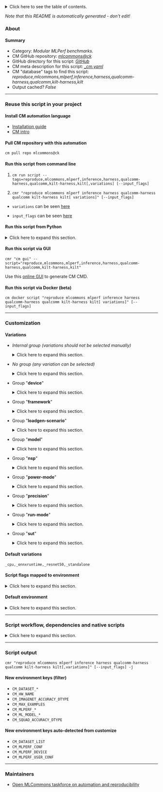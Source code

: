 <details>
<summary>Click here to see the table of contents.</summary>

* [About](#about)
* [Summary](#summary)
* [Reuse this script in your project](#reuse-this-script-in-your-project)
  * [ Install CM automation language](#install-cm-automation-language)
  * [ Check CM script flags](#check-cm-script-flags)
  * [ Run this script from command line](#run-this-script-from-command-line)
  * [ Run this script from Python](#run-this-script-from-python)
  * [ Run this script via GUI](#run-this-script-via-gui)
  * [ Run this script via Docker (beta)](#run-this-script-via-docker-(beta))
* [Customization](#customization)
  * [ Variations](#variations)
  * [ Script flags mapped to environment](#script-flags-mapped-to-environment)
  * [ Default environment](#default-environment)
* [Script workflow, dependencies and native scripts](#script-workflow-dependencies-and-native-scripts)
* [Script output](#script-output)
* [New environment keys (filter)](#new-environment-keys-(filter))
* [New environment keys auto-detected from customize](#new-environment-keys-auto-detected-from-customize)
* [Maintainers](#maintainers)

</details>

*Note that this README is automatically generated - don't edit!*

### About

#### Summary

* Category: *Modular MLPerf benchmarks.*
* CM GitHub repository: *[mlcommons@ck](https://github.com/mlcommons/ck/tree/master/cm-mlops)*
* GitHub directory for this script: *[GitHub](https://github.com/mlcommons/ck/tree/master/cm-mlops/script/reproduce-mlperf-inference-qualcomm)*
* CM meta description for this script: *[_cm.yaml](_cm.yaml)*
* CM "database" tags to find this script: *reproduce,mlcommons,mlperf,inference,harness,qualcomm-harness,qualcomm,kilt-harness,kilt*
* Output cached? *False*
___
### Reuse this script in your project

#### Install CM automation language

* [Installation guide](https://github.com/mlcommons/ck/blob/master/docs/installation.md)
* [CM intro](https://doi.org/10.5281/zenodo.8105339)

#### Pull CM repository with this automation

```cm pull repo mlcommons@ck```


#### Run this script from command line

1. `cm run script --tags=reproduce,mlcommons,mlperf,inference,harness,qualcomm-harness,qualcomm,kilt-harness,kilt[,variations] [--input_flags]`

2. `cmr "reproduce mlcommons mlperf inference harness qualcomm-harness qualcomm kilt-harness kilt[ variations]" [--input_flags]`

* `variations` can be seen [here](#variations)

* `input_flags` can be seen [here](#script-flags-mapped-to-environment)

#### Run this script from Python

<details>
<summary>Click here to expand this section.</summary>

```python

import cmind

r = cmind.access({'action':'run'
                  'automation':'script',
                  'tags':'reproduce,mlcommons,mlperf,inference,harness,qualcomm-harness,qualcomm,kilt-harness,kilt'
                  'out':'con',
                  ...
                  (other input keys for this script)
                  ...
                 })

if r['return']>0:
    print (r['error'])

```

</details>


#### Run this script via GUI

```cmr "cm gui" --script="reproduce,mlcommons,mlperf,inference,harness,qualcomm-harness,qualcomm,kilt-harness,kilt"```

Use this [online GUI](https://cKnowledge.org/cm-gui/?tags=reproduce,mlcommons,mlperf,inference,harness,qualcomm-harness,qualcomm,kilt-harness,kilt) to generate CM CMD.

#### Run this script via Docker (beta)

`cm docker script "reproduce mlcommons mlperf inference harness qualcomm-harness qualcomm kilt-harness kilt[ variations]" [--input_flags]`

___
### Customization


#### Variations

  * *Internal group (variations should not be selected manually)*
    <details>
    <summary>Click here to expand this section.</summary>

    * `_bert_`
      - Environment variables:
        - *CM_BENCHMARK*: `STANDALONE_BERT`
        - *kilt_model_name*: `bert`
        - *kilt_model_seq_length*: `384`
        - *kilt_model_bert_variant*: `BERT_PACKED`
        - *kilt_input_format*: `INT64,1,384:INT64,1,8:INT64,1,384:INT64,1,384`
        - *kilt_output_format*: `FLOAT32,1,384:FLOAT32,1,384`
        - *dataset_squad_tokenized_max_seq_length*: `384`
        - *loadgen_buffer_size*: `10833`
        - *loadgen_dataset_size*: `10833`
      - Workflow:
        1. ***Read "deps" on other CM scripts***
           * get,generic-python-lib,_transformers
             - CM script: [get-generic-python-lib](https://github.com/mlcommons/ck/tree/master/cm-mlops/script/get-generic-python-lib)
           * get,generic-python-lib,_safetensors
             - CM script: [get-generic-python-lib](https://github.com/mlcommons/ck/tree/master/cm-mlops/script/get-generic-python-lib)
           * get,generic-python-lib,_onnx
             - CM script: [get-generic-python-lib](https://github.com/mlcommons/ck/tree/master/cm-mlops/script/get-generic-python-lib)

    </details>


  * *No group (any variation can be selected)*
    <details>
    <summary>Click here to expand this section.</summary>

    * `_activation-count.#`
      - Environment variables:
        - *CM_MODEL_BATCH_SIZE*: `#`
        - *CM_MLPERF_QAIC_ACTIVATION_COUNT*: `#`
      - Workflow:
    * `_bert-99,qaic`
      - Workflow:
        1. ***Read "deps" on other CM scripts***
           * compile,qaic,model,_bert-99,_pc.99.9980
             * `if (CM_MLPERF_SKIP_RUN  != True)`
             * CM names: `--adr.['qaic-model-compiler', 'bert-99-compiler']...`
             - CM script: [compile-model-for.qaic](https://github.com/mlcommons/ck/tree/master/cm-mlops/script/compile-model-for.qaic)
    * `_bert_,network-client`
      - Environment variables:
        - *CM_BENCHMARK*: `NETWORK_BERT_CLIENT`
      - Workflow:
    * `_bert_,network-server`
      - Environment variables:
        - *CM_BENCHMARK*: `NETWORK_BERT_SERVER`
      - Workflow:
    * `_bert_,qaic`
      - Environment variables:
        - *kilt_input_format*: `UINT32,1,384:UINT32,1,8:UINT32,1,384:UINT32,1,384`
        - *kilt_input_formata*: `UINT32,1,384:UINT32,1,384:UINT32,1,384`
        - *kilt_output_formatia*: `UINT8,1,384:UINT8,1,384`
        - *kilt_device_qaic_skip_stage*: `convert`
      - Workflow:
    * `_bert_,singlestream`
      - Environment variables:
        - *kilt_model_batch_size*: `1`
      - Workflow:
    * `_bs.#`
      - Environment variables:
        - *kilt_model_batch_size*: `#`
      - Workflow:
    * `_dl2q.24xlarge,bert-99,offline`
      - Environment variables:
        - *qaic_activation_count*: `14`
      - Workflow:
    * `_dl2q.24xlarge,bert-99,server`
      - Environment variables:
        - *qaic_activation_count*: `14`
      - Workflow:
    * `_dl2q.24xlarge,resnet50,offline`
      - Environment variables:
        - *qaic_activation_count*: `3`
      - Workflow:
    * `_dl2q.24xlarge,resnet50,server`
      - Environment variables:
        - *qaic_activation_count*: `3`
      - Workflow:
    * `_dl2q.24xlarge,retinanet,offline`
      - Environment variables:
        - *qaic_activation_count*: `14`
      - Workflow:
    * `_dl2q.24xlarge,retinanet,server`
      - Environment variables:
        - *qaic_activation_count*: `14`
      - Workflow:
    * `_dl2q.24xlarge,singlestream`
      - Environment variables:
        - *CM_QAIC_DEVICES*: `0`
        - *qaic_activation_count*: `1`
      - Workflow:
    * `_loadgen-batch-size.#`
      - Environment variables:
        - *CM_MLPERF_LOADGEN_BATCH_SIZE*: `#`
      - Workflow:
    * `_resnet50,uint8`
      - Environment variables:
        - *kilt_input_format*: `UINT8,-1,224,224,3`
        - *kilt_device_qaic_skip_stage*: `convert`
        - *CM_IMAGENET_ACCURACY_DTYPE*: `int8`
      - Workflow:
    * `_retinanet,qaic,uint8`
      - Environment variables:
        - *kilt_device_qaic_skip_stage*: `convert`
        - *kilt_input_format*: `UINT8,1,3,800,800`
        - *kilt_output_format*: `INT8,1,1000:INT8,1,1000:INT8,1,1000:INT8,1,1000:INT8,1,1000:INT8,1,1000:INT8,1,1000:INT8,1,1000:INT8,1,1000:INT8,1,1000:INT8,1,4,1000:INT8,14,1000:INT8,1,4,1000:INT8,1,4,1000:INT8,1,4,1000`
      - Workflow:

    </details>


  * Group "**device**"
    <details>
    <summary>Click here to expand this section.</summary>

    * **`_cpu`** (default)
      - Environment variables:
        - *CM_MLPERF_DEVICE*: `cpu`
        - *kilt_backend_type*: `cpu`
      - Workflow:
    * `_cuda`
      - Environment variables:
        - *CM_MLPERF_DEVICE*: `gpu`
        - *CM_MLPERF_DEVICE_LIB_NAMESPEC*: `cudart`
        - *kilt_backend_type*: `gpu`
      - Workflow:
    * `_qaic`
      - Environment variables:
        - *CM_MLPERF_DEVICE*: `qaic`
        - *CM_MLPERF_DEVICE_LIB_NAMESPEC*: `QAic`
        - *kilt_backend_type*: `qaic`
      - Workflow:
        1. ***Read "deps" on other CM scripts***
           * get,qaic,platform,sdk
             * `if (CM_MLPERF_SKIP_RUN  != True)`
             - CM script: [get-qaic-platform-sdk](https://github.com/mlcommons/ck/tree/master/cm-mlops/script/get-qaic-platform-sdk)
           * get,lib,protobuf,_tag.v3.11.4
             * `if (CM_MLPERF_SKIP_RUN  != True)`
             - CM script: [get-lib-protobuf](https://github.com/mlcommons/ck/tree/master/cm-mlops/script/get-lib-protobuf)
           * set,device,mode,qaic
             * `if (CM_QAIC_VC in on)`
             - CM script: [set-device-settings-qaic](https://github.com/mlcommons/ck/tree/master/cm-mlops/script/set-device-settings-qaic)
           * set,device,mode,qaic,_ecc
             * `if (CM_QAIC_ECC in yes)`
             - CM script: [set-device-settings-qaic](https://github.com/mlcommons/ck/tree/master/cm-mlops/script/set-device-settings-qaic)

    </details>


  * Group "**framework**"
    <details>
    <summary>Click here to expand this section.</summary>

    * `_glow`
      - Environment variables:
        - *device*: `qaic`
        - *CM_MLPERF_BACKEND*: `glow`
        - *CM_MLPERF_BACKEND_LIB_NAMESPEC*: `QAic`
      - Workflow:
    * **`_onnxruntime`** (default)
      - Environment variables:
        - *device*: `onnxrt`
        - *CM_MLPERF_BACKEND*: `onnxruntime`
        - *CM_MLPERF_BACKEND_LIB_NAMESPEC*: `onnxruntime`
      - Workflow:
    * `_tensorrt`
      - Environment variables:
        - *CM_MLPERF_BACKEND*: `tensorrt`
        - *device*: `tensorrt`
        - *CM_MLPERF_BACKEND_NAME*: `TensorRT`
      - Workflow:

    </details>


  * Group "**loadgen-scenario**"
    <details>
    <summary>Click here to expand this section.</summary>

    * `_multistream`
      - Environment variables:
        - *CM_MLPERF_LOADGEN_SCENARIO*: `MultiStream`
      - Workflow:
    * `_offline`
      - Environment variables:
        - *CM_MLPERF_LOADGEN_SCENARIO*: `Offline`
      - Workflow:
    * `_server`
      - Environment variables:
        - *CM_MLPERF_LOADGEN_SCENARIO*: `Server`
      - Workflow:
    * `_singlestream`
      - Environment variables:
        - *CM_MLPERF_LOADGEN_SCENARIO*: `SingleStream`
        - *kilt_model_batch_size*: `1`
      - Workflow:

    </details>


  * Group "**model**"
    <details>
    <summary>Click here to expand this section.</summary>

    * `_bert-99`
      - Environment variables:
        - *CM_MODEL*: `bert-99`
        - *CM_SQUAD_ACCURACY_DTYPE*: `float32`
        - *CM_NOT_ML_MODEL_STARTING_WEIGHTS_FILENAME*: `https://zenodo.org/record/3750364/files/bert_large_v1_1_fake_quant.onnx`
      - Workflow:
    * `_bert-99.9`
      - Environment variables:
        - *CM_MODEL*: `bert-99.9`
        - *CM_NOT_ML_MODEL_STARTING_WEIGHTS_FILENAME*: `https://zenodo.org/record/3733910/files/model.onnx`
      - Workflow:
    * **`_resnet50`** (default)
      - Environment variables:
        - *CM_MODEL*: `resnet50`
        - *kilt_model_name*: `resnet50`
        - *kilt_input_count*: `1`
        - *kilt_output_count*: `1`
        - *kilt_input_format*: `FLOAT32,-1,224,224,3`
        - *kilt_output_format*: `INT64,-1`
        - *dataset_imagenet_preprocessed_input_square_side*: `224`
        - *ml_model_has_background_class*: `YES`
        - *ml_model_image_height*: `224`
        - *loadgen_buffer_size*: `1024`
        - *loadgen_dataset_size*: `50000`
        - *CM_BENCHMARK*: `STANDALONE_CLASSIFICATION`
      - Workflow:
    * `_retinanet`
      - Environment variables:
        - *CM_MODEL*: `retinanet`
        - *CM_ML_MODEL_STARTING_WEIGHTS_FILENAME*: `https://zenodo.org/record/6617981/files/resnext50_32x4d_fpn.pth`
        - *kilt_model_name*: `retinanet`
        - *kilt_input_count*: `1`
        - *kilt_model_max_detections*: `600`
        - *kilt_output_count*: `1`
        - *kilt_input_format*: `FLOAT32,-1,3,800,800`
        - *kilt_output_format*: `INT64,-1`
        - *dataset_imagenet_preprocessed_input_square_side*: `224`
        - *ml_model_image_height*: `800`
        - *ml_model_image_width*: `800`
        - *loadgen_buffer_size*: `64`
        - *loadgen_dataset_size*: `24576`
        - *CM_BENCHMARK*: `STANDALONE_OBJECT_DETECTION`
      - Workflow:
        1. ***Read "deps" on other CM scripts***
           * get,generic-python-lib,_Pillow
             - CM script: [get-generic-python-lib](https://github.com/mlcommons/ck/tree/master/cm-mlops/script/get-generic-python-lib)
           * get,generic-python-lib,_torch
             - CM script: [get-generic-python-lib](https://github.com/mlcommons/ck/tree/master/cm-mlops/script/get-generic-python-lib)
           * get,generic-python-lib,_torchvision
             - CM script: [get-generic-python-lib](https://github.com/mlcommons/ck/tree/master/cm-mlops/script/get-generic-python-lib)
           * get,generic-python-lib,_opencv-python
             - CM script: [get-generic-python-lib](https://github.com/mlcommons/ck/tree/master/cm-mlops/script/get-generic-python-lib)
           * get,generic-python-lib,_numpy
             - CM script: [get-generic-python-lib](https://github.com/mlcommons/ck/tree/master/cm-mlops/script/get-generic-python-lib)
           * get,generic-python-lib,_pycocotools
             - CM script: [get-generic-python-lib](https://github.com/mlcommons/ck/tree/master/cm-mlops/script/get-generic-python-lib)

    </details>


  * Group "**nsp**"
    <details>
    <summary>Click here to expand this section.</summary>

    * `_nsp.#`
      - Workflow:
    * `_nsp.14`
      - Workflow:

    </details>


  * Group "**power-mode**"
    <details>
    <summary>Click here to expand this section.</summary>

    * `_maxn`
      - Environment variables:
        - *CM_MLPERF_NVIDIA_HARNESS_MAXN*: `True`
      - Workflow:
    * `_maxq`
      - Environment variables:
        - *CM_MLPERF_NVIDIA_HARNESS_MAXQ*: `True`
      - Workflow:

    </details>


  * Group "**precision**"
    <details>
    <summary>Click here to expand this section.</summary>

    * `_fp32`
      - Environment variables:
        - *CM_IMAGENET_ACCURACY_DTYPE*: `float32`
      - Workflow:
    * `_uint8`
      - Workflow:

    </details>


  * Group "**run-mode**"
    <details>
    <summary>Click here to expand this section.</summary>

    * `_network-client`
      - Environment variables:
        - *CM_RUN_MODE*: `network-client`
      - Workflow:
    * `_network-server`
      - Environment variables:
        - *CM_RUN_MODE*: `network-server`
      - Workflow:
    * **`_standalone`** (default)
      - Environment variables:
        - *CM_RUN_MODE*: `standalone`
      - Workflow:

    </details>


  * Group "**sut**"
    <details>
    <summary>Click here to expand this section.</summary>

    * `_dl2q.24xlarge`
      - Environment variables:
        - *CM_QAIC_DEVICES*: `0,1,2,3,4,5,6,7`
        - *qaic_queue_length*: `4`
      - Workflow:

    </details>


#### Default variations

`_cpu,_onnxruntime,_resnet50,_standalone`

#### Script flags mapped to environment
<details>
<summary>Click here to expand this section.</summary>

* `--count=value`  &rarr;  `CM_MLPERF_LOADGEN_QUERY_COUNT=value`
* `--devices=value`  &rarr;  `CM_QAIC_DEVICES=value`
* `--max_batchsize=value`  &rarr;  `CM_MLPERF_LOADGEN_MAX_BATCHSIZE=value`
* `--mlperf_conf=value`  &rarr;  `CM_MLPERF_CONF=value`
* `--mode=value`  &rarr;  `CM_MLPERF_LOADGEN_MODE=value`
* `--multistream_target_latency=value`  &rarr;  `CM_MLPERF_LOADGEN_MULTISTREAM_TARGET_LATENCY=value`
* `--offline_target_qps=value`  &rarr;  `CM_MLPERF_LOADGEN_OFFLINE_TARGET_QPS=value`
* `--output_dir=value`  &rarr;  `CM_MLPERF_OUTPUT_DIR=value`
* `--performance_sample_count=value`  &rarr;  `CM_MLPERF_LOADGEN_PERFORMANCE_SAMPLE_COUNT=value`
* `--rerun=value`  &rarr;  `CM_RERUN=value`
* `--scenario=value`  &rarr;  `CM_MLPERF_LOADGEN_SCENARIO=value`
* `--server_target_qps=value`  &rarr;  `CM_MLPERF_LOADGEN_SERVER_TARGET_QPS=value`
* `--singlestream_target_latency=value`  &rarr;  `CM_MLPERF_LOADGEN_SINGLESTREAM_TARGET_LATENCY=value`
* `--skip_preprocess=value`  &rarr;  `CM_SKIP_PREPROCESS_DATASET=value`
* `--skip_preprocessing=value`  &rarr;  `CM_SKIP_PREPROCESS_DATASET=value`
* `--target_latency=value`  &rarr;  `CM_MLPERF_LOADGEN_TARGET_LATENCY=value`
* `--target_qps=value`  &rarr;  `CM_MLPERF_LOADGEN_TARGET_QPS=value`
* `--user_conf=value`  &rarr;  `CM_MLPERF_USER_CONF=value`

**Above CLI flags can be used in the Python CM API as follows:**

```python
r=cm.access({... , "count":...}
```

</details>

#### Default environment

<details>
<summary>Click here to expand this section.</summary>

These keys can be updated via `--env.KEY=VALUE` or `env` dictionary in `@input.json` or using script flags.

* CM_BATCH_COUNT: `1`
* CM_BATCH_SIZE: `1`
* CM_FAST_COMPILATION: `yes`
* CM_MLPERF_LOADGEN_SCENARIO: `Offline`
* CM_MLPERF_LOADGEN_MODE: `performance`
* CM_SKIP_PREPROCESS_DATASET: `no`
* CM_SKIP_MODEL_DOWNLOAD: `no`
* CM_MLPERF_SUT_NAME_IMPLEMENTATION_PREFIX: `kilt`
* CM_MLPERF_SKIP_RUN: `no`
* CM_KILT_REPO_URL: `https://github.com/GATEOverflow/kilt-mlperf`
* CM_QAIC_DEVICES: `0`
* kilt_max_wait_abs: `10000`
* verbosity: `1`
* loadgen_trigger_cold_run: `0`

</details>

___
### Script workflow, dependencies and native scripts

<details>
<summary>Click here to expand this section.</summary>

  1. ***Read "deps" on other CM scripts from [meta](https://github.com/mlcommons/ck/tree/master/cm-mlops/script/reproduce-mlperf-inference-qualcomm/_cm.yaml)***
     * detect,os
       - CM script: [detect-os](https://github.com/mlcommons/ck/tree/master/cm-mlops/script/detect-os)
     * detect,cpu
       - CM script: [detect-cpu](https://github.com/mlcommons/ck/tree/master/cm-mlops/script/detect-cpu)
     * get,sys-utils-cm
       - CM script: [get-sys-utils-cm](https://github.com/mlcommons/ck/tree/master/cm-mlops/script/get-sys-utils-cm)
     * get,git,repo
       * CM names: `--adr.['kilt-repo']...`
       - CM script: [get-git-repo](https://github.com/mlcommons/ck/tree/master/cm-mlops/script/get-git-repo)
     * get,mlcommons,inference,src
       * CM names: `--adr.['inference-src']...`
       - CM script: [get-mlperf-inference-src](https://github.com/mlcommons/ck/tree/master/cm-mlops/script/get-mlperf-inference-src)
     * get,mlcommons,inference,loadgen
       * CM names: `--adr.['inference-loadgen']...`
       - CM script: [get-mlperf-inference-loadgen](https://github.com/mlcommons/ck/tree/master/cm-mlops/script/get-mlperf-inference-loadgen)
     * generate,user-conf,mlperf,inference
       * CM names: `--adr.['user-conf-generator']...`
       - CM script: [generate-mlperf-inference-user-conf](https://github.com/mlcommons/ck/tree/master/cm-mlops/script/generate-mlperf-inference-user-conf)
     * get,generic-python-lib,_mlperf_logging
       * CM names: `--adr.['mlperf-logging']...`
       - CM script: [get-generic-python-lib](https://github.com/mlcommons/ck/tree/master/cm-mlops/script/get-generic-python-lib)
     * get,ml-model,resnet50,_fp32,_onnx,_from-tf
       * `if (CM_MODEL  == resnet50) AND (CM_MLPERF_DEVICE  != qaic)`
       * CM names: `--adr.['resnet50-model', 'ml-model']...`
       - CM script: [get-ml-model-resnet50](https://github.com/mlcommons/ck/tree/master/cm-mlops/script/get-ml-model-resnet50)
     * compile,qaic,model,_resnet50
       * `if (CM_MODEL  == resnet50 AND CM_MLPERF_DEVICE  == qaic) AND (CM_MLPERF_SKIP_RUN  != True)`
       * CM names: `--adr.['qaic-model-compiler', 'resnet50-compiler']...`
       - CM script: [compile-model-for.qaic](https://github.com/mlcommons/ck/tree/master/cm-mlops/script/compile-model-for.qaic)
     * get,dataset,imagenet,preprocessed,_for.resnet50,_NHWC,_full
       * `if (CM_MODEL  == resnet50) AND (CM_MLPERF_SKIP_RUN  != True)`
       * CM names: `--adr.['imagenet-preprocessed', 'dataset-preprocessed']...`
       - CM script: [get-preprocessed-dataset-imagenet](https://github.com/mlcommons/ck/tree/master/cm-mlops/script/get-preprocessed-dataset-imagenet)
     * get,squad-vocab
       * `if (CM_MODEL in ['bert-99', 'bert-99.9']) AND (CM_MLPERF_SKIP_RUN  != True)`
       * CM names: `--adr.['bert-vocab']...`
       - CM script: [get-dataset-squad-vocab](https://github.com/mlcommons/ck/tree/master/cm-mlops/script/get-dataset-squad-vocab)
     * get,dataset,tokenized,squad,_raw
       * `if (CM_MODEL in ['bert-99', 'bert-99.9']) AND (CM_MLPERF_SKIP_RUN  != True)`
       * CM names: `--adr.['squad-tokenized']...`
       - CM script: [get-preprocessed-dataset-squad](https://github.com/mlcommons/ck/tree/master/cm-mlops/script/get-preprocessed-dataset-squad)
     * compile,qaic,model,_retinanet
       * `if (CM_MODEL  == retinanet AND CM_MLPERF_DEVICE  == qaic) AND (CM_MLPERF_SKIP_RUN  != True)`
       * CM names: `--adr.['qaic-model-compiler', 'retinanet-compiler']...`
       - CM script: [compile-model-for.qaic](https://github.com/mlcommons/ck/tree/master/cm-mlops/script/compile-model-for.qaic)
     * get,dataset,preprocessed,openimages,_for.retinanet.onnx,_NCHW,_validation,_custom-annotations
       * `if (CM_MODEL  == retinanet) AND (CM_MLPERF_SKIP_RUN  != True)`
       * CM names: `--adr.['openimages-preprocessed', 'dataset-preprocessed']...`
       - CM script: [get-preprocessed-dataset-openimages](https://github.com/mlcommons/ck/tree/master/cm-mlops/script/get-preprocessed-dataset-openimages)
     * get,lib,onnxruntime,lang-cpp,_cpu
       * `if (CM_MLPERF_BACKEND  == onnxruntime AND CM_MLPERF_DEVICE  == cpu)`
       - CM script: [get-onnxruntime-prebuilt](https://github.com/mlcommons/ck/tree/master/cm-mlops/script/get-onnxruntime-prebuilt)
     * get,lib,onnxruntime,lang-cpp,_cuda
       * `if (CM_MLPERF_BACKEND  == onnxruntime AND CM_MLPERF_DEVICE  == gpu)`
       - CM script: [get-onnxruntime-prebuilt](https://github.com/mlcommons/ck/tree/master/cm-mlops/script/get-onnxruntime-prebuilt)
  1. ***Run "preprocess" function from [customize.py](https://github.com/mlcommons/ck/tree/master/cm-mlops/script/reproduce-mlperf-inference-qualcomm/customize.py)***
  1. Read "prehook_deps" on other CM scripts from [meta](https://github.com/mlcommons/ck/tree/master/cm-mlops/script/reproduce-mlperf-inference-qualcomm/_cm.yaml)
  1. ***Run native script if exists***
     * [run.sh](https://github.com/mlcommons/ck/tree/master/cm-mlops/script/reproduce-mlperf-inference-qualcomm/run.sh)
  1. Read "posthook_deps" on other CM scripts from [meta](https://github.com/mlcommons/ck/tree/master/cm-mlops/script/reproduce-mlperf-inference-qualcomm/_cm.yaml)
  1. ***Run "postrocess" function from [customize.py](https://github.com/mlcommons/ck/tree/master/cm-mlops/script/reproduce-mlperf-inference-qualcomm/customize.py)***
  1. ***Read "post_deps" on other CM scripts from [meta](https://github.com/mlcommons/ck/tree/master/cm-mlops/script/reproduce-mlperf-inference-qualcomm/_cm.yaml)***
     * compile,cpp-program
       * `if (CM_MLPERF_SKIP_RUN  != True)`
       * CM names: `--adr.['compile-program']...`
       - CM script: [compile-program](https://github.com/mlcommons/ck/tree/master/cm-mlops/script/compile-program)
     * benchmark-mlperf
       * `if (CM_MLPERF_SKIP_RUN not in ['yes', True])`
       * CM names: `--adr.['runner', 'mlperf-runner']...`
       - CM script: [benchmark-program-mlperf](https://github.com/mlcommons/ck/tree/master/cm-mlops/script/benchmark-program-mlperf)
     * save,mlperf,inference,state
       * CM names: `--adr.['save-mlperf-inference-state']...`
       - CM script: [save-mlperf-inference-implementation-state](https://github.com/mlcommons/ck/tree/master/cm-mlops/script/save-mlperf-inference-implementation-state)
</details>

___
### Script output
`cmr "reproduce mlcommons mlperf inference harness qualcomm-harness qualcomm kilt-harness kilt[,variations]" [--input_flags] -j`
#### New environment keys (filter)

* `CM_DATASET_*`
* `CM_HW_NAME`
* `CM_IMAGENET_ACCURACY_DTYPE`
* `CM_MAX_EXAMPLES`
* `CM_MLPERF_*`
* `CM_ML_MODEL_*`
* `CM_SQUAD_ACCURACY_DTYPE`
#### New environment keys auto-detected from customize

* `CM_DATASET_LIST`
* `CM_MLPERF_CONF`
* `CM_MLPERF_DEVICE`
* `CM_MLPERF_USER_CONF`
___
### Maintainers

* [Open MLCommons taskforce on automation and reproducibility](https://github.com/mlcommons/ck/blob/master/docs/taskforce.md)